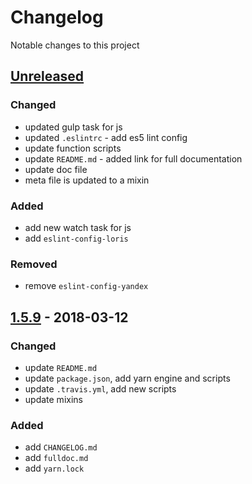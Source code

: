 # Changelog

Notable changes to this project

## [Unreleased]

### Changed

- updated gulp task for js
- updated `.eslintrc` - add es5 lint config
- update function scripts
- update `README.md` - added link for full documentation
- update doc file
- meta file is updated to a mixin

### Added

- add new watch task for js
- add `eslint-config-loris`

### Removed

- remove `eslint-config-yandex`

## [1.5.9] - 2018-03-12

### Changed

- update `README.md`
- update `package.json`, add yarn engine and scripts
- update `.travis.yml`, add new scripts
- update mixins

### Added

- add `CHANGELOG.md`
- add `fulldoc.md`
- add `yarn.lock`

[Unreleased]: https://github.com/deeppines/frontend-template/tree/dev
[1.5.9]: https://github.com/deeppines/frontend-template/releases/tag/1.5.9
